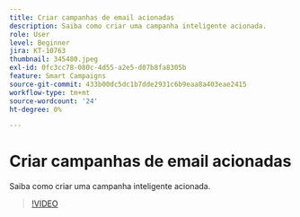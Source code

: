 ```yaml
---
title: Criar campanhas de email acionadas
description: Saiba como criar uma campanha inteligente acionada.
role: User
level: Beginner
jira: KT-10763
thumbnail: 345480.jpeg
exl-id: 0fc3cc78-080c-4d55-a2e5-d07b8fa8305b
feature: Smart Campaigns
source-git-commit: 433b00dc5dc1b7dde2931c6b9eaa8a403eae2415
workflow-type: tm+mt
source-wordcount: '24'
ht-degree: 0%

---
```


# Criar campanhas de email acionadas

Saiba como criar uma campanha inteligente acionada.

>[!VIDEO](https://video.tv.adobe.com/v/345480/?quality=12&learn=on)
